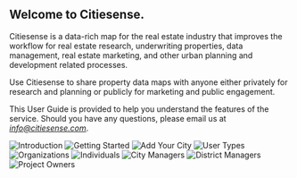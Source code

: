 
## Welcome to Citiesense. 

Citiesense is a data-rich map for the real estate industry that improves the workflow for real estate research, underwriting properties, data management, real estate marketing, and other urban planning and development related processes. 

Use Citiesense to share property data maps with anyone either privately for research and planning or publicly for marketing and public engagement. 

This User Guide is provided to help you understand the features of the service. Should you have any questions, please email us at *info@citiesense.com*.

![Introduction](https://rawgithub.com/citiesense/docs/master/images/Intro_icon.svg)
![Getting Started](https://rawgithub.com/citiesense/docs/master/images/Getting_Started_icon.svg)
![Add Your City](https://rawgithub.com/citiesense/docs/master/images/Add_Your_City_icon.svg)
![User Types](https://rawgithub.com/citiesense/docs/master/images/User_Types_icon.svg)
![Organizations](https://rawgithub.com/citiesense/docs/master/images/Organizations_icon.svg)
![Individuals](https://rawgithub.com/citiesense/docs/master/images/Individuals_icon.svg)
![City Managers](https://rawgithub.com/citiesense/docs/master/images/City_Manager_icon.svg)
![District Managers](https://rawgithub.com/citiesense/docs/master/images/District_Manager_icon.svg)
![Project Owners](https://rawgithub.com/citiesense/docs/master/images/Project_Owner_icon.svg)
